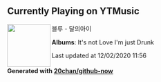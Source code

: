 ## Currently Playing on YTMusic

[<img align="left" width="100" src="https://lh3.googleusercontent.com/AmeJVWsrCAv5WUN27M0ZEMBUDqXY7F4eP2Qm3Y6EjSfJTtzCSzgf_UT-5sloJCqFIueP3cD_yePtBdgg">](https://music.youtube.com/channel/UC7dG-UHeOXI38CgAFPz-W5g)

블루 - 달의아이

**Albums**: It's not Love I'm just Drunk

Last updated at 12/02/2020 11:56

#### Generated with [20chan/github-now](https://github.com/20chan/github-now)
